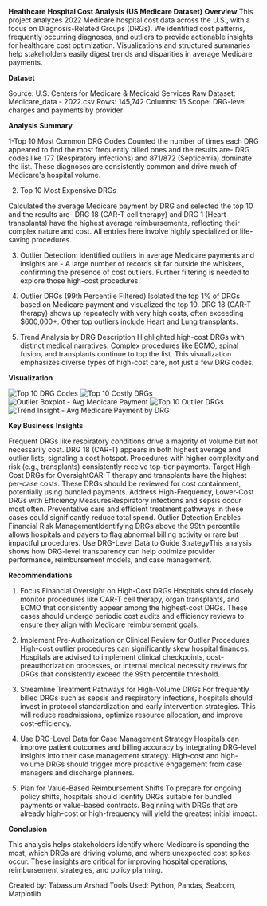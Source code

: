 **Healthcare Hospital Cost Analysis (US Medicare Dataset)**
**Overview**
This project analyzes 2022 Medicare hospital cost data across the U.S., with a focus on Diagnosis-Related Groups (DRGs). We identified cost patterns, frequently occurring diagnoses, and outliers to provide actionable insights for healthcare cost optimization. Visualizations and structured summaries help stakeholders easily digest trends and disparities in average Medicare payments.

**Dataset**

Source: U.S. Centers for Medicare & Medicaid Services
Raw Dataset: Medicare_data - 2022.csv
Rows: 145,742
Columns: 15
Scope: DRG-level charges and payments by provider

**Analysis Summary**

1-Top 10 Most Common DRG Codes
Counted the number of times each DRG appeared to find the most frequently billed ones and the results are-
DRG codes like 177 (Respiratory infections) and 871/872 (Septicemia) dominate the list.
These diagnoses are consistently common and drive much of Medicare's hospital volume.

2. Top 10 Most Expensive DRGs

Calculated the average Medicare payment by DRG and selected the top 10 and the results are-
DRG 18 (CAR-T cell therapy) and DRG 1 (Heart transplants) have the highest average reimbursements, reflecting their complex nature and cost.
All entries here involve highly specialized or life-saving procedures.

3. Outlier Detection: identified outliers in average Medicare payments and insights are -
A large number of records sit far outside the whiskers, confirming the presence of cost outliers.
Further filtering is needed to explore those high-cost procedures.

4. Outlier DRGs (99th Percentile Filtered)
Isolated the top 1% of DRGs based on Medicare payment and visualized the top 10.
DRG 18 (CAR-T therapy) shows up repeatedly with very high costs, often exceeding $600,000+.
Other top outliers include Heart and Lung transplants.

5. Trend Analysis by DRG Description
Highlighted high-cost DRGs with distinct medical narratives.
Complex procedures like ECMO, spinal fusion, and transplants continue to top the list.
This visualization emphasizes diverse types of high-cost care, not just a few DRG codes.

**Visualization**

![Top 10 DRG Codes](top_10_drg_codes.png)
![Top 10 Costly DRGs](top_10_costly_drg_codes.png)
![Outlier Boxplot - Avg Medicare Payment](avg_med_payment_outliers.png)
![Top 10 Outlier DRGs](avg_mdcr_outlier_top10.png)
![Trend Insight - Avg Medicare Payment by DRG](avg_payment_trend_drg.png)

**Key Business Insights**

Frequent DRGs like respiratory conditions drive a majority of volume but not necessarily cost.
DRG 18 (CAR-T) appears in both highest average and outlier lists, signaling a cost hotspot.
Procedures with higher complexity and risk (e.g., transplants) consistently receive top-tier payments.
Target High-Cost DRGs for OversightCAR-T therapy and transplants have the highest per-case costs. These DRGs should be reviewed for cost containment, potentially using bundled payments.
Address High-Frequency, Lower-Cost DRGs with Efficiency MeasuresRespiratory infections and sepsis occur most often. Preventative care and efficient treatment pathways in these cases could significantly reduce total spend.
Outlier Detection Enables Financial Risk ManagementIdentifying DRGs above the 99th percentile allows hospitals and payers to flag abnormal billing activity or rare but impactful procedures.
Use DRG-Level Data to Guide StrategyThis analysis shows how DRG-level transparency can help optimize provider performance, reimbursement models, and case management.

**Recommendations**
1. Focus Financial Oversight on High-Cost DRGs
Hospitals should closely monitor procedures like CAR-T cell therapy, organ transplants, and ECMO that consistently appear among the highest-cost DRGs. These cases should undergo periodic cost audits and efficiency reviews to ensure they align with Medicare reimbursement goals.

2. Implement Pre-Authorization or Clinical Review for Outlier Procedures
High-cost outlier procedures can significantly skew hospital finances. Hospitals are advised to implement clinical checkpoints, cost-preauthorization processes, or internal medical necessity reviews for DRGs that consistently exceed the 99th percentile threshold.

3. Streamline Treatment Pathways for High-Volume DRGs
For frequently billed DRGs such as sepsis and respiratory infections, hospitals should invest in protocol standardization and early intervention strategies. This will reduce readmissions, optimize resource allocation, and improve cost-efficiency.

4. Use DRG-Level Data for Case Management Strategy
Hospitals can improve patient outcomes and billing accuracy by integrating DRG-level insights into their case management strategy. High-cost and high-volume DRGs should trigger more proactive engagement from case managers and discharge planners.

5. Plan for Value-Based Reimbursement Shifts
To prepare for ongoing policy shifts, hospitals should identify DRGs suitable for bundled payments or value-based contracts. Beginning with DRGs that are already high-cost or high-frequency will yield the greatest initial impact.


**Conclusion**

This analysis helps stakeholders identify where Medicare is spending the most, which DRGs are driving volume, and where unexpected cost spikes occur. These insights are critical for improving hospital operations, reimbursement strategies, and policy planning.


Created by: Tabassum Arshad
Tools Used: Python, Pandas, Seaborn, Matplotlib
